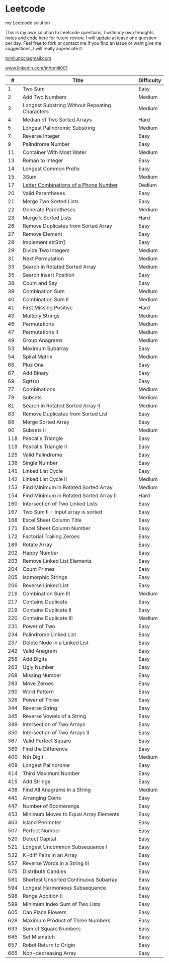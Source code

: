 # Leetcode

my Leetcode solution

This is my own solution to Leetcode questions, I write my own thoughts, notes and code here for future review. I will update at lease one question per day. Feel free to fork or contact me if you find an issue or want give me suggestions, I will really appreciate it.

tomliuncc@gmail.com

www.linkedin.com/in/tomli001

| # | Title | Difficulty |
|---| ----- | ---------- |
| 1 | Two Sum     | Easy |
| 2 | Add Two Numbers     | Medium |
| 3 | Longest Substring Without Repeating Characters     | Medium |
| 4 | Median of Two Sorted Arrays     | Hard |
| 5 | Longest Palindromic Substring     | Medium |
| 7 | Reverse Integer     | Easy |
| 9 | Palindrome Number     | Easy |
| 11 | Container With Most Water     | Medium |
| 13 | Roman to Integer     | Easy |
| 14 | Longest Common Prefix     | Easy |
| 15 | 3Sum     | Medium |
| 17 | [Letter Combinations of a Phone Number](https://github.com/WeiqingLi1/Leetcode/blob/master/solution/17.%20Letter%20Combinations%20of%20a%20Phone%20Number.md) | Dedium |
| 20 | Valid Parentheses     | Easy |
| 21 | Merge Two Sorted Lists     | Easy |
| 22 | Generate Parentheses     | Medium |
| 23 | Merge k Sorted Lists     | Hard |
| 26 | Remove Duplicates from Sorted Array     | Easy |
| 27 | Remove Element     | Easy |
| 28 | Implement strStr()     | Easy |
| 29 | Divide Two Integers     | Medium |
| 31 | Next Permutation     | Medium |
| 33 | Search in Rotated Sorted Array     | Medium |
| 35 | Search Insert Position     | Easy |
| 38 | Count and Say     | Easy |
| 39 | Combination Sum     | Medium |
| 40 | Combination Sum II     | Medium |
| 41 | First Missing Positive     | Hard |
| 43 | Multiply Strings     | Medium |
| 46 | Permutations     | Medium |
| 47 | Permutations II     | Medium |
| 49 | Group Anagrams     | Medium |
| 53 | Maximum Subarray     | Easy |
| 54 | Spiral Matrix     | Medium |
| 66 | Plus One     | Easy |
| 67 | Add Binary     | Easy |
| 69 | Sqrt(x)     | Easy |
| 77 | Combinations     | Medium |
| 78 | Subsets     | Medium |
| 81 | Search in Rotated Sorted Array II     | Medium |
| 83 | Remove Duplicates from Sorted List     | Easy |
| 88 | Merge Sorted Array     | Easy |
| 90 | Subsets II     | Medium |
| 118 | Pascal's Triangle     | Easy |
| 119 | Pascal's Triangle II     | Easy |
| 125 | Valid Palindrome     | Easy |
| 136 | Single Number     | Easy |
| 141 | Linked List Cycle     | Easy |
| 142 | Linked List Cycle II     | Medium |
| 153 | Find Minimum in Rotated Sorted Array     | Medium |
| 154 | Find Minimum in Rotated Sorted Array II     | Hard |
| 160 | Intersection of Two Linked Lists     | Easy |
| 167 | Two Sum II - Input array is sorted     | Easy |
| 168 | Excel Sheet Column Title     | Easy |
| 171 | Excel Sheet Column Number     | Easy |
| 172 | Factorial Trailing Zeroes     | Easy |
| 189 | Rotate Array     | Easy |
| 202 | Happy Number     | Easy |
| 203 | Remove Linked List Elements     | Easy |
| 204 | Count Primes     | Easy |
| 205 | Isomorphic Strings     | Easy |
| 206 | Reverse Linked List     | Easy |
| 216 | Combination Sum III     | Medium |
| 217 | Contains Duplicate     | Easy |
| 219 | Contains Duplicate II     | Easy |
| 220 | Contains Duplicate III     | Medium |
| 231 | Power of Two     | Easy |
| 234 | Palindrome Linked List     | Easy |
| 237 | Delete Node in a Linked List     | Easy |
| 242 | Valid Anagram     | Easy |
| 258 | Add Digits     | Easy |
| 263 | Ugly Number     | Easy |
| 268 | Missing Number     | Easy |
| 283 | Move Zeroes     | Easy |
| 290 | Word Pattern     | Easy |
| 326 | Power of Three     | Easy |
| 344 | Reverse String     | Easy |
| 345 | Reverse Vowels of a String     | Easy |
| 349 | Intersection of Two Arrays     | Easy |
| 350 | Intersection of Two Arrays II     | Easy |
| 367 | Valid Perfect Square     | Easy |
| 389 | Find the Difference     | Easy |
| 400 | Nth Digit     | Medium |
| 409 | Longest Palindrome     | Easy |
| 414 | Third Maximum Number     | Easy |
| 415 | Add Strings     | Easy |
| 438 | Find All Anagrams in a String     | Medium |
| 441 | Arranging Coins     | Easy |
| 447 | Number of Boomerangs     | Easy |
| 453 | Minimum Moves to Equal Array Elements     | Easy |
| 463 | Island Perimeter     | Easy |
| 507 | Perfect Number     | Easy |
| 520 | Detect Capital     | Easy |
| 521 | Longest Uncommon Subsequence I      | Easy |
| 532 | K-diff Pairs in an Array     | Easy |
| 557 | Reverse Words in a String III     | Easy |
| 575 | Distribute Candies     | Easy |
| 581 | Shortest Unsorted Continuous Subarray     | Easy |
| 594 | Longest Harmonious Subsequence     | Easy |
| 598 | Range Addition II     | Easy |
| 599 | Minimum Index Sum of Two Lists     | Easy |
| 605 | Can Place Flowers     | Easy |
| 628 | Maximum Product of Three Numbers     | Easy |
| 633 | Sum of Square Numbers     | Easy |
| 645 | Set Mismatch     | Easy |
| 657 | Robot Return to Origin     | Easy |
| 665 | Non-decreasing Array     | Easy |

